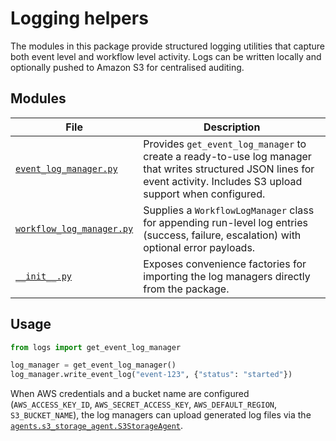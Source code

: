 # Logging helpers

The modules in this package provide structured logging utilities that capture both event
level and workflow level activity.  Logs can be written locally and optionally pushed to
Amazon S3 for centralised auditing.

## Modules

| File | Description |
|------|-------------|
| [`event_log_manager.py`](event_log_manager.py) | Provides `get_event_log_manager` to create a ready-to-use log manager that writes structured JSON lines for event activity. Includes S3 upload support when configured. |
| [`workflow_log_manager.py`](workflow_log_manager.py) | Supplies a `WorkflowLogManager` class for appending run-level log entries (success, failure, escalation) with optional error payloads. |
| [`__init__.py`](__init__.py) | Exposes convenience factories for importing the log managers directly from the package. |

## Usage

```python
from logs import get_event_log_manager

log_manager = get_event_log_manager()
log_manager.write_event_log("event-123", {"status": "started"})
```

When AWS credentials and a bucket name are configured (`AWS_ACCESS_KEY_ID`,
`AWS_SECRET_ACCESS_KEY`, `AWS_DEFAULT_REGION`, `S3_BUCKET_NAME`), the log managers can
upload generated log files via the [`agents.s3_storage_agent.S3StorageAgent`](../agents/s3_storage_agent.py).
